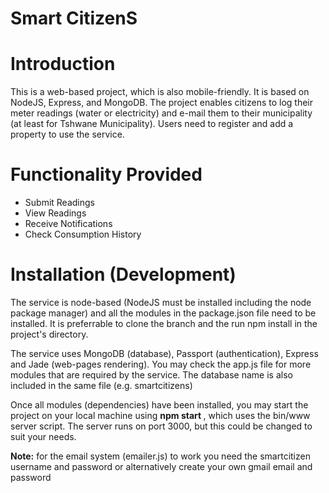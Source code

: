 Smart CitizenS
==============

Introduction
============
This is a web-based project, which is also mobile-friendly. It is based on NodeJS, Express, and MongoDB. The project enables citizens to log their meter readings (water or electricity) and e-mail them to their municipality (at least for Tshwane Municipality). Users need to register and add a property to use the service. 

Functionality Provided
======================

- Submit Readings
- View Readings
- Receive Notifications
- Check Consumption History


Installation (Development)
==========================

The service is node-based (NodeJS must be installed including the node package manager) and all the modules in the package.json file need to be installed. It is preferrable to clone the branch and the run npm install in the project's directory.

The service uses MongoDB (database), Passport (authentication), Express and Jade (web-pages rendering). You may check the app.js file for more modules that are required by the service. The database name is also included in the same file (e.g. smartcitizens)

Once all modules (dependencies) have been installed, you may start the project on your local machine using <b> npm start </b>, which uses the bin/www server script. The server runs on port 3000, but this could be changed to suit your needs.


<strong>Note:</strong> for the email system (emailer.js) to work you need the smartcitizen username and password or alternatively create your own gmail email and password 

